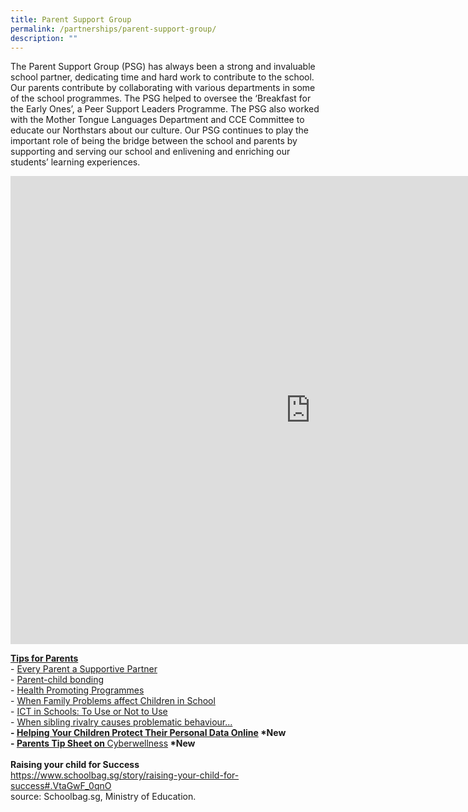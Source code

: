 ```yaml
---
title: Parent Support Group
permalink: /partnerships/parent-support-group/
description: ""
---
```

The Parent Support Group (PSG) has always been a strong and invaluable school partner, dedicating time and hard work to contribute to the school.&nbsp; Our parents contribute by collaborating with various departments in some of the school programmes. The PSG helped to oversee the ‘Breakfast for the Early Ones’, a Peer Support Leaders Programme. The PSG also worked with the Mother Tongue Languages Department and CCE Committee to educate our Northstars about our culture. Our PSG continues to play the important role of being the bridge between the school and parents by supporting and serving our school and enlivening and enriching our students’ learning experiences.<p></p>
<iframe src="https://docs.google.com/presentation/d/e/2PACX-1vTKtBqcVVW1mkVl3m8CKUIBIaBUWb2ptU3bSt-uVUOyen7fnTAOQVJe7I5lRITdRA/embed?start=true&amp;loop=true&amp;delayms=3000" frameborder="0" width="960" height="749" allowfullscreen="true"></iframe>


<p><strong><u>Tips for Parents<br></u></strong>-&nbsp;<a target="" href="https://schoolbag.sg/story/every-parent-a-supportive-partner">Every Parent a Supportive Partner</a><br>-&nbsp;<a target="" href="https://schoolbag.sg/story/bonding-with-your-child">Parent-child bonding</a><br>-&nbsp;<a rel="noopener" target="_blank" href="/nss/healthy-meals-in-schools-programme">Health Promoting Programmes</a><br>-&nbsp;<a target="" href="https://schoolbag.sg/story/when-family-problems-affect-children-in-school#.VYpsBvmqqko">When Family Problems affect Children in School</a><br>-&nbsp;<a target="" href="https://schoolbag.sg/story/ict-in-schools-to-use-or-not-to-use#.VjGmkdKqqkp">ICT in Schools: To Use or Not to Use</a> <br>-&nbsp;<a target="" href="https://schoolbag.sg/story/when-sibling-rivalry-causes-problematic-behaviour#.VjGmk9Kqqkp">When sibling rivalry causes problematic behaviour...</a><br><strong>-&nbsp;<a rel="noopener" target="_blank" href="/files/Helping%20Your%20Children%20Protect%20Their%20Personal%20Data%20Online.pdf">Helping Your Children Protect Their Personal Data Online</a> *New<br>-&nbsp;<a href="https://northlandsec.moe.edu.sg/partnerships/goog_1469462234">Parents Tip Sheet on&nbsp;</a></strong><a rel="noopener" target="_blank" href="/files//Parents%20Tip%20Sheet%20on%20Cyberwellness.pdf">Cyberwellness</a><strong>&nbsp;*New<br><br></strong><strong>Raising your child for Success<br></strong><a target="" href="https://www.schoolbag.sg/story/raising-your-child-for-success#.VtaGwF_0qnO">https://www.schoolbag.sg/story/raising-your-child-for-success#.VtaGwF_0qnO</a><strong><br></strong>source: Schoolbag.sg, Ministry of Education.</p>